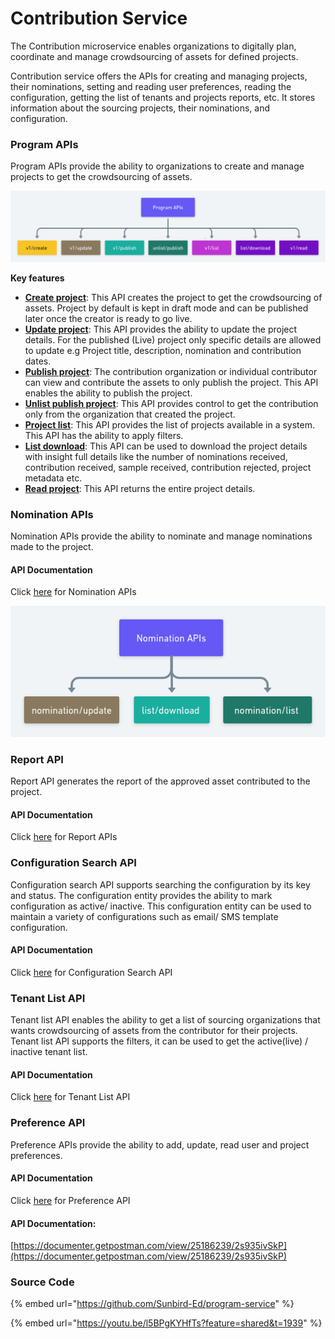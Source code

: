 # Contribution Service

The Contribution microservice enables organizations to digitally plan, coordinate and manage crowdsourcing of assets for defined projects.

Contribution service offers the APIs for creating and managing projects, their nominations, setting and reading user preferences, reading the configuration, getting the list of tenants and projects reports, etc. It stores information about the sourcing projects, their nominations, and configuration.

### Program APIs

Program APIs provide the ability to organizations to create and manage projects to get the crowdsourcing of assets.

![](<../../../../.gitbook/assets/Program APIs (1).png>)

**Key features**

* [**Create project**](https://documenter.getpostman.com/view/25186239/2s935ivSkP#cd6f8eda-d0ca-4c97-a118-924d1cce7d83): This API creates the project to get the crowdsourcing of assets. Project by default is kept in draft mode and can be published later once the creator is ready to go live.&#x20;
* [**Update project**](https://documenter.getpostman.com/view/25186239/2s935ivSkP#11d24652-1c07-4982-84f3-06a424447eff): This API provides the ability to update the project details. For the published (Live) project only specific details are allowed to update e.g Project title, description, nomination and contribution dates.
* [**Publish project**](https://documenter.getpostman.com/view/25186239/2s935ivSkP#c13730d7-016f-475f-a874-9d8fa237aa00): The contribution organization or individual contributor can view and contribute the assets to only publish the project. This API enables the ability to publish the project.
* [**Unlist publish project**](https://documenter.getpostman.com/view/25186239/2s935ivSkP#24d202e7-d361-4081-b20e-88d33d57d30a): This API provides control to get the contribution only from the organization that created the project.
* [**Project list**](https://documenter.getpostman.com/view/25186239/2s935ivSkP#dd6636de-c7c0-40ae-b0cb-558df7635918): This API provides the list of projects available in a system. This API has the ability to apply filters.
* [**List download**](https://documenter.getpostman.com/view/25186239/2s935ivSkP#e310c537-d7db-4f0e-842b-88701ca5a6e1): This API can be used to download the project details with insight full details like the number of nominations received, contribution received, sample received, contribution rejected, project metadata etc.
* [**Read project**](https://documenter.getpostman.com/view/25186239/2s935ivSkP#eba06746-f44e-4aa3-ae77-e3ddc2a8d362): This API returns the entire project details.



### Nomination APIs

Nomination APIs provide the ability to nominate and manage nominations made to the project.&#x20;

#### API Documentation

Click [here](https://documenter.getpostman.com/view/25186239/2s935ivSkP#803946b4-b678-4a80-92ea-fdf06b73dde4) for Nomination APIs

![](../../../../.gitbook/assets/nomination.png)

### Report API

Report API generates the report of the approved asset contributed to the project.

#### API Documentation

Click [here](https://documenter.getpostman.com/view/25186239/2s935ivSkP#7a2dc25e-b8a7-4b56-b3d1-e9ee4def3372) for Report APIs&#x20;

### Configuration Search API

Configuration search API supports searching the configuration by its key and status. The configuration entity provides the ability to mark configuration as active/ inactive. This configuration entity can be used to maintain a variety of configurations such as email/ SMS template configuration.&#x20;

#### API Documentation

Click [here](https://documenter.getpostman.com/view/25186239/2s935ivSkP#26d927e9-ebe5-4334-997b-dc452a13ac27) for Configuration Search API

### Tenant List API

Tenant list API enables the ability to get a list of sourcing organizations that wants crowdsourcing of assets from the contributor for their projects. Tenant list API supports the filters, it can be used to get the active(live) / inactive tenant list.

#### API Documentation

Click [here](https://documenter.getpostman.com/view/25186239/2s935ivSkP#331bb0f5-d707-4f6e-aaa6-c516f35b7040) for Tenant List API

### Preference API

Preference APIs provide the ability to add, update, read user and project preferences.&#x20;

#### API Documentation

Click [here](https://documenter.getpostman.com/view/25186239/2s935ivSkP#aaf6cd02-afa6-434e-a59c-277983299b7c) for Preference API

#### API Documentation:

[https://documenter.getpostman.com/view/25186239/2s935ivSkP](https://documenter.getpostman.com/view/25186239/2s935ivSkP)

### Source Code

{% embed url="https://github.com/Sunbird-Ed/program-service" %}

{% embed url="https://youtu.be/l5BPgKYHfTs?feature=shared&t=1939" %}
